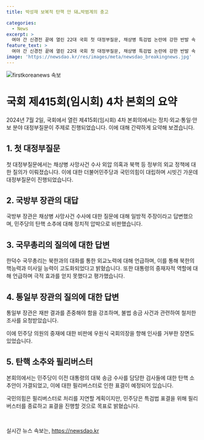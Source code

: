 ```yaml
---
title: 박성재 보복적 탄핵 안 돼…박범계의 충고

categories:
  - News
excerpt: >
  여야 간 신경전 끝에 열린 22대 국회 첫 대정부질문, 채상병 특검법 논란에 강한 반발 속 펼쳐진 정치·외교·안보 분야 대정부질문. 국방부 장관과 국무총리에 대한 질의를 통해 채상병 사건, 대북 정책 등 다채로운 논점 속에서 고조되는 여야 간 긴장감과 갈등, 그리고 탄핵소추안 등 국회의 열정을 엿볼 수 있었다. 특히 국회 내 강한 대립과 긴박한 상황에서의 진중한 토론과 열정적인 대치가 화려하게 전파되었다.
feature_text: >
  여야 간 신경전 끝에 열린 22대 국회 첫 대정부질문, 채상병 특검법 논란에 강한 반발 속 펼쳐진 정치·외교·안보 분야 대정부질문. 국방부 장관과 국무총리에 대한 질의를 통해 채상병 사건, 대북 정책 등 다채로운 논점 속에서 고조되는 여야 간 긴장감과 갈등, 그리고 탄핵소추안 등 국회의 열정을 엿볼 수 있었다. 특히 국회 내 강한 대립과 긴박한 상황에서의 진중한 토론과 열정적인 대치가 화려하게 전파되었다.
image: 'https://newsdao.kr/res/images/meta/newsdao_breakingnews.jpg'
---
```


<p><img src="https://newsdao.kr/res/images/meta/newsdao_breakingnews.jpg" alt="firstkoreanews 속보" /></p>

<h1>국회 제415회(임시회) 4차 본회의 요약</h1>

<p data-ke-size="size16">2024년 7월 2일, 국회에서 열린 제415회(임시회) 4차 본회의에서는 정치·외교·통일·안보 분야 대정부질문이 주제로 진행되었습니다. 이에 대해 간략하게 요약해 보겠습니다.</p>

<h2 data-ke-size="size26">1. 첫 대정부질문</h2>

<p data-ke-size="size16">첫 대정부질문에서는 채상병 사망사건 수사 외압 의혹과 북핵 등 정부의 외교 정책에 대한 질의가 이뤄졌습니다. 이에 대한 더불어민주당과 국민의힘이 대립하며 시빗긴 가운데 대정부질문이 진행되었습니다.</p>

<h2 data-ke-size="size26">2. 국방부 장관의 대답</h2>

<p data-ke-size="size16">국방부 장관은 채상병 사망사건 수사에 대한 질문에 대해 일방적 주장이라고 답변했으며, 민주당의 탄핵 소추에 대해 정치적 압박으로 비판했습니다.</p>

<h2 data-ke-size="size26">3. 국무총리의 질의에 대한 답변</h2>

<p data-ke-size="size16">한덕수 국무총리는 북한과의 대화를 통한 외교노력에 대해 언급하며, 이를 통해 북한의 핵능력과 미사일 능력이 고도화되었다고 밝혔습니다. 또한 대통령의 중재자적 역할에 대해 언급하며 극적 효과를 얻지 못했다고 평가했습니다.</p>

<h2 data-ke-size="size26">4. 통일부 장관의 질의에 대한 답변</h2>

<p data-ke-size="size16">통일부 장관은 재판 결과를 존중해야 함을 강조하며, 불법 송금 사건과 관련하여 철저한 조사를 요청받았습니다.</p>

<p data-ke-size="size16">이에 민주당 의원의 중재에 대한 비판에 우원식 국회의장을 향해 인사를 거부한 장면도 있었습니다.</p>

<h2 data-ke-size="size26">5. 탄핵 소추와 필리버스터</h2>

<p data-ke-size="size16">본회의에서는 민주당이 이전 대통령의 대북 송금 수사를 담당한 검사들에 대한 탄핵 소추안이 가결되었고, 이에 대한 필리버스터로 인한 표결이 예정되어 있습니다.</p>

<p data-ke-size="size16">국민의힘은 필리버스터로 처리를 지연할 계획이지만, 민주당은 특검법 표결을 위해 필리버스터를 종료하고 표결을 진행할 것으로 목표로 밝혔습니다.</p>

<p data-ke-size="size16">&nbsp;</p>
실시간 뉴스 속보는, <a href="https://newsdao.kr" rel="dofollow">https://newsdao.kr</a>


